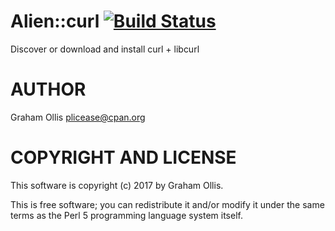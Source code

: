 # Alien::curl [![Build Status](https://secure.travis-ci.org/plicease/Alien-curl.png)](http://travis-ci.org/plicease/Alien-curl)

Discover or download and install curl + libcurl

# AUTHOR

Graham Ollis <plicease@cpan.org>

# COPYRIGHT AND LICENSE

This software is copyright (c) 2017 by Graham Ollis.

This is free software; you can redistribute it and/or modify it under
the same terms as the Perl 5 programming language system itself.
